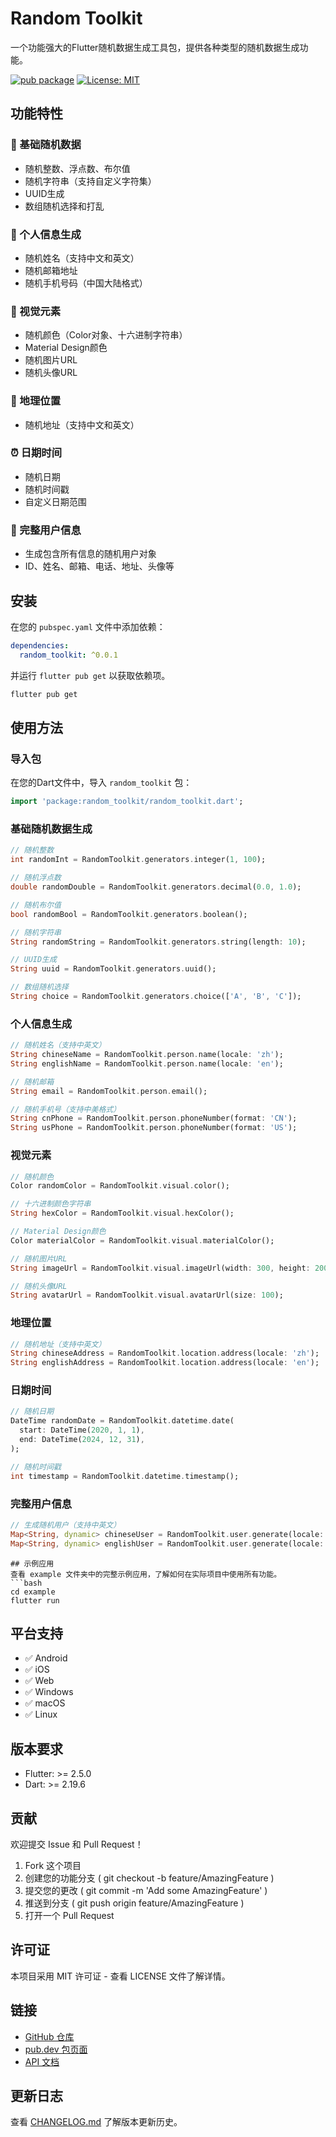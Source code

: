 # Random Toolkit

一个功能强大的Flutter随机数据生成工具包，提供各种类型的随机数据生成功能。

[![pub package](https://img.shields.io/pub/v/random_toolkit.svg)](https://pub.dev/packages/random_toolkit)
[![License: MIT](https://img.shields.io/badge/License-MIT-yellow.svg)](https://opensource.org/licenses/MIT)

## 功能特性

### 🎲 基础随机数据
- 随机整数、浮点数、布尔值
- 随机字符串（支持自定义字符集）
- UUID生成
- 数组随机选择和打乱

### 👤 个人信息生成
- 随机姓名（支持中文和英文）
- 随机邮箱地址
- 随机手机号码（中国大陆格式）

### 🎨 视觉元素
- 随机颜色（Color对象、十六进制字符串）
- Material Design颜色
- 随机图片URL
- 随机头像URL

### 📍 地理位置
- 随机地址（支持中文和英文）

### ⏰ 日期时间
- 随机日期
- 随机时间戳
- 自定义日期范围

### 👥 完整用户信息
- 生成包含所有信息的随机用户对象
- ID、姓名、邮箱、电话、地址、头像等

## 安装

在您的 `pubspec.yaml` 文件中添加依赖：

```yaml
dependencies:
  random_toolkit: ^0.0.1
```

并运行 `flutter pub get` 以获取依赖项。
```bash
flutter pub get
```

## 使用方法

### 导入包
在您的Dart文件中，导入 `random_toolkit` 包：

```dart
import 'package:random_toolkit/random_toolkit.dart';
```

### 基础随机数据生成

```dart
// 随机整数
int randomInt = RandomToolkit.generators.integer(1, 100);

// 随机浮点数
double randomDouble = RandomToolkit.generators.decimal(0.0, 1.0);

// 随机布尔值
bool randomBool = RandomToolkit.generators.boolean();

// 随机字符串
String randomString = RandomToolkit.generators.string(length: 10);

// UUID生成
String uuid = RandomToolkit.generators.uuid();

// 数组随机选择
String choice = RandomToolkit.generators.choice(['A', 'B', 'C']);
```
### 个人信息生成
```dart
// 随机姓名（支持中英文）
String chineseName = RandomToolkit.person.name(locale: 'zh');
String englishName = RandomToolkit.person.name(locale: 'en');

// 随机邮箱
String email = RandomToolkit.person.email();

// 随机手机号（支持中美格式）
String cnPhone = RandomToolkit.person.phoneNumber(format: 'CN');
String usPhone = RandomToolkit.person.phoneNumber(format: 'US');
```

### 视觉元素
```dart
// 随机颜色
Color randomColor = RandomToolkit.visual.color();

// 十六进制颜色字符串
String hexColor = RandomToolkit.visual.hexColor();

// Material Design颜色
Color materialColor = RandomToolkit.visual.materialColor();

// 随机图片URL
String imageUrl = RandomToolkit.visual.imageUrl(width: 300, height: 200);

// 随机头像URL
String avatarUrl = RandomToolkit.visual.avatarUrl(size: 100);
```


### 地理位置
```dart
// 随机地址（支持中英文）
String chineseAddress = RandomToolkit.location.address(locale: 'zh');
String englishAddress = RandomToolkit.location.address(locale: 'en');
```

### 日期时间
```dart
// 随机日期
DateTime randomDate = RandomToolkit.datetime.date(
  start: DateTime(2020, 1, 1),
  end: DateTime(2024, 12, 31),
);

// 随机时间戳
int timestamp = RandomToolkit.datetime.timestamp();
```

### 完整用户信息
```dart
// 生成随机用户（支持中英文）
Map<String, dynamic> chineseUser = RandomToolkit.user.generate(locale: 'zh');
Map<String, dynamic> englishUser = RandomToolkit.user.generate(locale: 'en');
```
```
## 示例应用
查看 example 文件夹中的完整示例应用，了解如何在实际项目中使用所有功能。
```bash
cd example
flutter run
```
## 平台支持
- ✅ Android
- ✅ iOS
- ✅ Web
- ✅ Windows
- ✅ macOS
- ✅ Linux
## 版本要求
- Flutter: >= 2.5.0
- Dart: >= 2.19.6
## 贡献
欢迎提交 Issue 和 Pull Request！

1. Fork 这个项目
2. 创建您的功能分支 ( git checkout -b feature/AmazingFeature )
3. 提交您的更改 ( git commit -m 'Add some AmazingFeature' )
4. 推送到分支 ( git push origin feature/AmazingFeature )
5. 打开一个 Pull Request
## 许可证
本项目采用 MIT 许可证 - 查看 LICENSE 文件了解详情。

## 链接

- [GitHub 仓库](https://github.com/pei-duo/random_toolkit.git)
- [pub.dev 包页面](https://pub.dev/packages/random_toolkit)
- [API 文档](https://pub.dev/documentation/random_toolkit/latest/)

## 更新日志

查看 [CHANGELOG.md](CHANGELOG.md) 了解版本更新历史。
